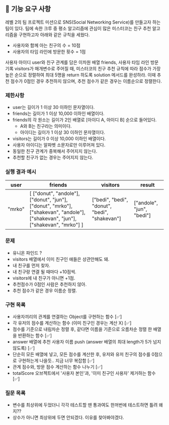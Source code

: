 ## 🚀 기능 요구 사항

레벨 2의 팀 프로젝트 미션으로 SNS(Social Networking Service)를 만들고자 하는 팀이 있다. 팀에 속한 크루 중 평소 알고리즘에 관심이 많은 미스터코는 친구 추천 알고리즘을 구현하고자 아래와 같은 규칙을 세웠다.

- 사용자와 함께 아는 친구의 수 = 10점
- 사용자의 타임 라인에 방문한 횟수 = 1점

사용자 아이디 user와 친구 관계를 담은 이차원 배열 friends, 사용자 타임 라인 방문 기록 visitors가 매개변수로 주어질 때, 미스터코의 친구 추천 규칙에 따라 점수가 가장 높은 순으로 정렬하여 최대 5명을 return 하도록 solution 메서드를 완성하라. 이때 추천 점수가 0점인 경우 추천하지 않으며, 추천 점수가 같은 경우는 이름순으로 정렬한다.

### 제한사항

- user는 길이가 1 이상 30 이하인 문자열이다.
- friends는 길이가 1 이상 10,000 이하인 배열이다.
- friends의 각 원소는 길이가 2인 배열로 [아이디 A, 아이디 B] 순으로 들어있다.
  - A와 B는 친구라는 의미이다.
  - 아이디는 길이가 1 이상 30 이하인 문자열이다.
- visitors는 길이가 0 이상 10,000 이하인 배열이다.
- 사용자 아이디는 알파벳 소문자로만 이루어져 있다.
- 동일한 친구 관계가 중복해서 주어지지 않는다.
- 추천할 친구가 없는 경우는 주어지지 않는다.

### 실행 결과 예시

| user   | friends                                                                                                                         | visitors                                      | result                    |
| ------ | ------------------------------------------------------------------------------------------------------------------------------- | --------------------------------------------- | ------------------------- |
| "mrko" | [ ["donut", "andole"], ["donut", "jun"], ["donut", "mrko"], ["shakevan", "andole"], ["shakevan", "jun"], ["shakevan", "mrko"] ] | ["bedi", "bedi", "donut", "bedi", "shakevan"] | ["andole", "jun", "bedi"] |

### 문제

- 유니온 파인드 ?
- visitors 배열에서 이미 친구인 애들은 상관안해도 돼.
- 내 친구를 먼저 찾자.
- 내 친구랑 연결 될 때마다 +10점씩.
- visitors에 내 친구가 아니면 +1점.
- 추천점수가 0점인 사람은 추천하지 않아.
- 추천 점수가 같은 경우 이름순 정렬.

### 구현 목록

- 사용자끼리의 관계를 연결하는 Object를 구현하는 함수 [✅]
- 각 유저의 점수를 계산하는 함수 (이미 친구인 경우는 계산 X) [✅]
- 점수를 기준으로 내림차순 정렬 후, 같다면 이름을 기준으로 오름차순 정렬 한 배열을 반환하는 함수 [✅]
- answer 배열에 추천 사용자 이름 push (answer 배열의 최대 length가 5가 넘지 않도록) [✅]
- 단순히 모든 배열에 넣고, 모든 점수를 계산한 후, 유저와 유저 친구의 점수를 0점으로 구현하는게 나을듯.. 지금 너무 복잡함 [✅]
- 관계 점수와, 방문 점수 계산하는 함수 나누기 [✅]
- totalScore 오브젝트에서 '사용자 본인'과, '이미 친구인 사용자' 제거하는 함수 [✅]

### 질문 목록

- 변수를 최상위에 두었더니 각각 테스트할 땐 통과여도 한꺼번에 테스트하면 틀려 왜지??
- 상수가 아니면 최상위에 두면 안되겠다. 이유를 찾아봐야겠다.
